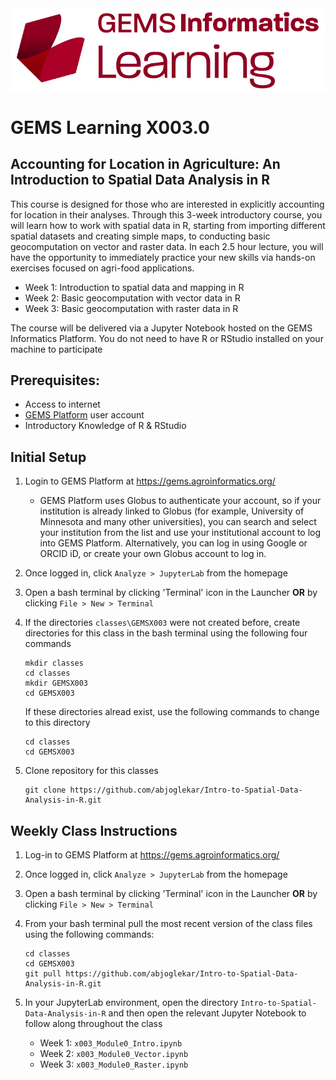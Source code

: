 <img src="images/GEMS Informatics Learning.png" width=600 alt="GEMS Learning Logo" title="GEMS Learning" />

# GEMS Learning X003.0
## Accounting for Location in Agriculture: An Introduction to Spatial Data Analysis in R

This course is designed for those who are interested in explicitly accounting for location in their analyses. Through this 3-week introductory course, you will learn how to work with spatial data in R, starting from importing different spatial datasets and creating simple maps, to conducting basic geocomputation on vector and raster data. In each 2.5 hour lecture, you will have the opportunity to immediately practice your new skills via hands-on exercises focused on agri-food applications. 

- Week 1: Introduction to spatial data and mapping in R
- Week 2: Basic geocomputation with vector data in R
- Week 3: Basic geocomputation with raster data in R 

The course will be delivered via a Jupyter Notebook hosted on the GEMS Informatics Platform. You do not need to have R or RStudio installed on your machine to participate


## Prerequisites: 
- Access to internet
- [GEMS Platform](https://gems.agroinformatics.org/webui/#) user account
- Introductory Knowledge of R & RStudio  


## Initial Setup
1. Login to GEMS Platform at https://gems.agroinformatics.org/
    - GEMS Platform uses Globus to authenticate your account, so if your institution is already linked to Globus (for example, University of Minnesota and many other universities), you can search and select your institution from the list and use your institutional account to log into GEMS Platform. Alternatively, you can log in using Google or ORCID iD, or create  your own Globus account to log in.   

2. Once logged in, click `Analyze > JupyterLab` from the homepage

3. Open a bash terminal by clicking 'Terminal' icon in the Launcher **OR** by clicking `File > New > Terminal`

4. If the directories `classes\GEMSX003` were not created before, create directories for this class in the bash terminal using the following four commands  
    ```shell
    mkdir classes  
    cd classes  
    mkdir GEMSX003  
    cd GEMSX003
    ```  
    If these directories alread exist, use the following commands to change to this directory
    ```shell
    cd classes
    cd GEMSX003
    ```
    
5. Clone repository for this classes  
    ```shell
    git clone https://github.com/abjoglekar/Intro-to-Spatial-Data-Analysis-in-R.git
    ```

## Weekly Class Instructions

1. Log-in to GEMS Platform at https://gems.agroinformatics.org/

3. Once logged in, click `Analyze > JupyterLab` from the homepage

5. Open a bash terminal by clicking 'Terminal' icon in the Launcher **OR** by clicking `File > New > Terminal`

7. From your bash terminal pull the most recent version of the class files using the following commands:
    ```shell
    cd classes
    cd GEMSX003
    git pull https://github.com/abjoglekar/Intro-to-Spatial-Data-Analysis-in-R.git
    ```

5. In your JupyterLab environment, open the directory `Intro-to-Spatial-Data-Analysis-in-R` and then open the relevant Jupyter Notebook to follow along throughout the class
    - Week 1: `x003_Module0_Intro.ipynb`
    - Week 2: `x003_Module0_Vector.ipynb`
    - Week 3: `x003_Module0_Raster.ipynb`  

